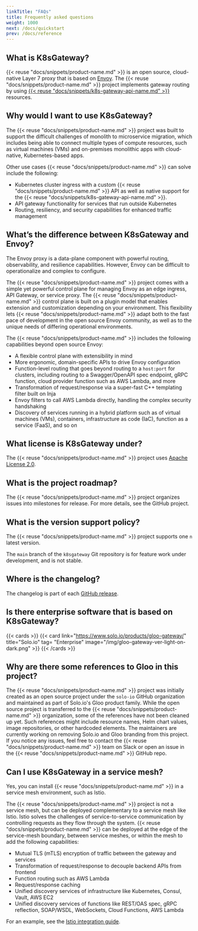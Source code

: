 ```yaml
---
linkTitle: "FAQs"
title: Frequently asked questions
weight: 1000
next: /docs/quickstart
prev: /docs/reference
---
```


## What is K8sGateway?

{{< reuse "docs/snippets/product-name.md" >}} is an open source, cloud-native Layer 7 proxy that is based on [Envoy](https://www.envoyproxy.io/). The {{< reuse "docs/snippets/product-name.md" >}} project implements gateway routing by using [{{< reuse "docs/snippets/k8s-gateway-api-name.md" >}}](https://gateway-api.sigs.k8s.io/) resources.

## Why would I want to use K8sGateway?

The {{< reuse "docs/snippets/product-name.md" >}} project was built to support the difficult challenges of monolith to microservice migration, which includes being able to connect multiple types of compute resources, such as virtual machines (VMs) and on-premises monolithic apps with cloud-native, Kubernetes-based apps.

Other use cases {{< reuse "docs/snippets/product-name.md" >}} can solve include the following:

* Kubernetes cluster ingress with a custom {{< reuse "docs/snippets/product-name.md" >}} API as well as native support for the {{< reuse "docs/snippets/k8s-gateway-api-name.md" >}}.
* API gateway functionality for services that run outside Kubernetes
* Routing, resiliency, and security capabilities for enhanced traffic management

## What’s the difference between K8sGateway and Envoy? 

The Envoy proxy is a data-plane component with powerful routing, observability, and resilience capabilities. However, Envoy can be difficult to operationalize and complex to configure. 

The {{< reuse "docs/snippets/product-name.md" >}} project comes with a simple yet powerful control plane for managing Envoy as an edge ingress, API Gateway, or service proxy. The {{< reuse "docs/snippets/product-name.md" >}} control plane is built on a plugin model that enables extension and customization depending on your environment. This flexibility lets {{< reuse "docs/snippets/product-name.md" >}} adapt both to the fast pace of development in the open source Envoy community, as well as to the unique needs of differing operational environments.

The {{< reuse "docs/snippets/product-name.md" >}} includes the following capabilities beyond open source Envoy:

* A flexible control plane with extensibility in mind
* More ergonomic, domain-specific APIs to drive Envoy configuration
* Function-level routing that goes beyond routing to a `host:port` for clusters, including routing to a Swagger/OpenAPI spec endpoint, gRPC function, cloud provider function such as AWS Lambda, and more
* Transformation of request/response via a super-fast C++ templating filter built on Inja
* Envoy filters to call AWS Lambda directly, handling the complex security handshaking
* Discovery of services running in a hybrid platform such as of virtual machines (VMs), containers, infrastructure as code (IaC), function as a service (FaaS), and so on

## What license is K8sGateway under?

The {{< reuse "docs/snippets/product-name.md" >}} project uses [Apache License 2.0](http://www.apache.org/licenses/).

## What is the project roadmap?

The {{< reuse "docs/snippets/product-name.md" >}} project organizes issues into milestones for release. For more details, see the GitHub project.

## What is the version support policy?

The {{< reuse "docs/snippets/product-name.md" >}} project supports one `n` latest version.

The `main` branch of the `k8sgateway` Git repository is for feature work under development, and is not stable.

## Where is the changelog?

The changelog is part of each [GitHub release](https://github.com/k8sgateway/k8sgateway/releases).

## Is there enterprise software that is based on K8sGateway?

{{< cards >}}
  {{< card link="https://www.solo.io/products/gloo-gateway/" title="Solo.io" tag= "Enterprise" image="/img/gloo-gateway-ver-light-on-dark.png" >}}
{{< /cards >}}

## Why are there some references to Gloo in this project?

The {{< reuse "docs/snippets/product-name.md" >}} project was initially created as an open source project under the `solo-io` GitHub organization and maintained as part of Solo.io's Gloo product family. While the open source project is transferred to the {{< reuse "docs/snippets/product-name.md" >}} organization, some of the references have not been cleaned up yet. Such references might include resource names, Helm chart values, image repositories, or other hardcoded elements. The maintainers are currently working on removing Solo.io and Gloo branding from this project. If you notice any issues, feel free to contact the {{< reuse "docs/snippets/product-name.md" >}} team on Slack or open an issue in the {{< reuse "docs/snippets/product-name.md" >}} GitHub repo. 

## Can I use K8sGateway in a service mesh?

Yes, you can install {{< reuse "docs/snippets/product-name.md" >}} in a service mesh environment, such as Istio.

The {{< reuse "docs/snippets/product-name.md" >}} project is not a service mesh, but can be deployed complementary to a service mesh like Istio. Istio solves the challenges of service-to-service communication by controlling requests as they flow through the system. {{< reuse "docs/snippets/product-name.md" >}} can be deployed at the edge of the service-mesh boundary, between service meshes, or within the mesh to add the following capabilities:

* Mutual TLS (mTLS) encryption of traffic between the gateway and services
* Transformation of request/response to decouple backend APIs from frontend
* Function routing such as AWS Lambda
* Request/response caching
* Unified discovery services of infrastructure like Kubernetes, Consul, Vault, AWS EC2
* Unified discovery services of functions like REST/OAS spec, gRPC reflection, SOAP/WSDL, WebSockets, Cloud Functions, AWS Lambda

For an example, see the [Istio integration guide](/docs/integrations/istio/).
